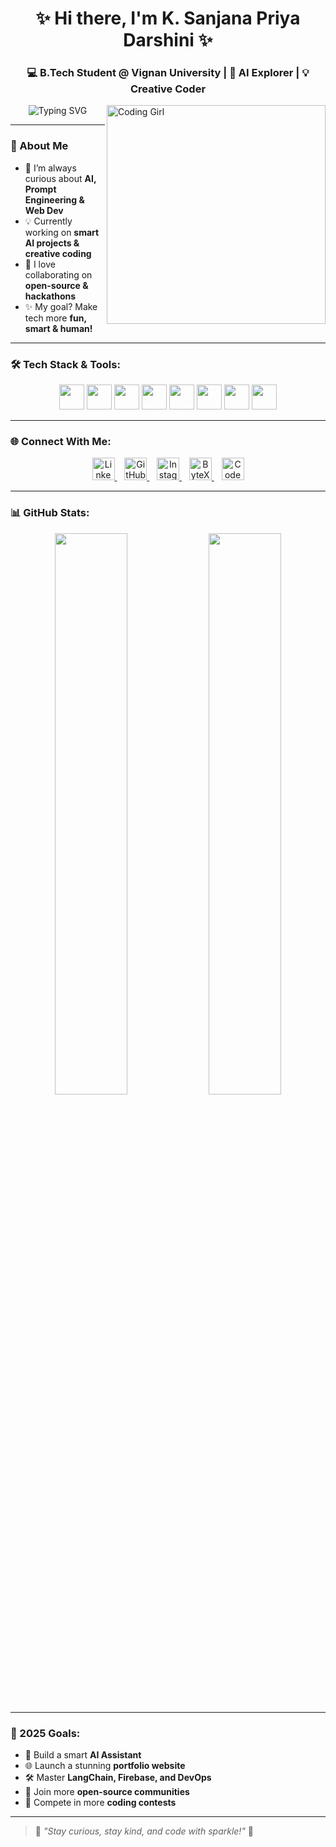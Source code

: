 <h1 align="center">✨ Hi there, I'm K. Sanjana Priya Darshini ✨</h1>
<h3 align="center">💻 B.Tech Student @ Vignan University | 🤖 AI Explorer | 💡 Creative Coder</h3>

<img align="right" alt="Coding Girl" width="350" src="https://i.pinimg.com/originals/f1/e7/34/f1e734f9cade86fe737a9aa404ad5677.gif" />

<p align="center">
  <img src="https://readme-typing-svg.herokuapp.com?font=Fira+Code&weight=700&size=22&pause=1000&color=FF61DA&center=true&width=500&lines=Passionate+AI+Developer;Curious+Problem+Solver;Building+Smart+Things+Everyday!" alt="Typing SVG" />
</p>

---

### 🚀 About Me
- 🌟 I’m always curious about **AI, Prompt Engineering & Web Dev**
- 💡 Currently working on **smart AI projects & creative coding**
- 🤝 I love collaborating on **open-source & hackathons**
- ✨ My goal? Make tech more **fun, smart & human!**

---

### 🛠️ Tech Stack & Tools:
<p align="center">
  <img src="https://cdn.jsdelivr.net/gh/devicons/devicon/icons/python/python-original.svg" width="40" />
  <img src="https://cdn.jsdelivr.net/gh/devicons/devicon/icons/javascript/javascript-original.svg" width="40" />
  <img src="https://cdn.jsdelivr.net/gh/devicons/devicon/icons/react/react-original.svg" width="40" />
  <img src="https://cdn.jsdelivr.net/gh/devicons/devicon/icons/nodejs/nodejs-original.svg" width="40" />
  <img src="https://cdn.jsdelivr.net/gh/devicons/devicon/icons/html5/html5-original.svg" width="40" />
  <img src="https://cdn.jsdelivr.net/gh/devicons/devicon/icons/css3/css3-original.svg" width="40" />
  <img src="https://cdn.jsdelivr.net/gh/devicons/devicon/icons/git/git-original.svg" width="40" />
  <img src="https://cdn.jsdelivr.net/gh/devicons/devicon/icons/linux/linux-original.svg" width="40" />
</p>

---

### 🌐 Connect With Me:
<p align="center">
  <a href="https://www.linkedin.com/in/your-linkedin-url/" target="_blank">
    <img src="https://img.icons8.com/color/48/linkedin.png" width="36" alt="LinkedIn"/>
  </a> &nbsp;&nbsp;
  <a href="https://github.com/your-github-username" target="_blank">
    <img src="https://img.icons8.com/material-outlined/48/github.png" width="36" alt="GitHub"/>
  </a> &nbsp;&nbsp;
  <a href="https://instagram.com/your-insta-handle" target="_blank">
    <img src="https://img.icons8.com/fluency/48/instagram-new.png" width="36" alt="Instagram"/>
  </a> &nbsp;&nbsp;
  <a href="https://www.bytexl.com/" target="_blank">
    <img src="https://img.icons8.com/ios-filled/50/laptop-coding.png" width="36" alt="ByteXL"/>
  </a> &nbsp;&nbsp;
  <a href="https://www.codechef.com/users/your-codechef-username" target="_blank">
    <img src="https://img.icons8.com/external-tal-revivo-color-tal-revivo/48/external-codechef-a-competitive-programming-community-logo-color-tal-revivo.png" width="36" alt="CodeChef"/>
  </a>
</p>

---

### 📊 GitHub Stats:
<p align="center">
  <img src="https://github-readme-stats.vercel.app/api?username=your-github-username&show_icons=true&theme=tokyonight" width="48%" />
  <img src="https://github-readme-streak-stats.herokuapp.com/?user=your-github-username&theme=tokyonight" width="48%" />
</p>

---

### 🎯 2025 Goals:
- 🌱 Build a smart **AI Assistant**
- 🌐 Launch a stunning **portfolio website**
- 🛠️ Master **LangChain, Firebase, and DevOps**
- 🤝 Join more **open-source communities**
- 🚀 Compete in more **coding contests**

---

> 💬 *"Stay curious, stay kind, and code with sparkle!"* 💖
